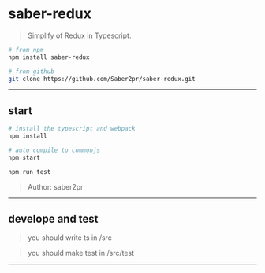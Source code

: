 # saber-redux

> Simplify of Redux in Typescript.

```bash
# from npm
npm install saber-redux

# from github
git clone https://github.com/Saber2pr/saber-redux.git
```

---

## start

```bash
# install the typescript and webpack
npm install
```

```bash
# auto compile to commonjs
npm start

npm run test
```

> Author: saber2pr

---

## develope and test

> you should write ts in /src

> you should make test in /src/test

---
